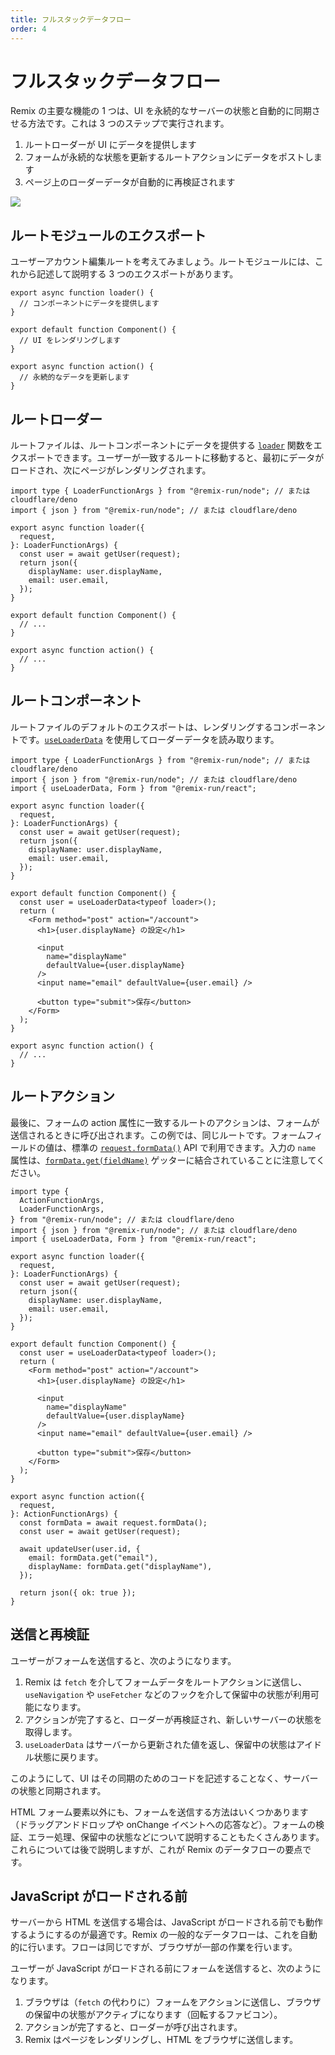 ```yaml
---
title: フルスタックデータフロー
order: 4
---
```


# フルスタックデータフロー

Remix の主要な機能の 1 つは、UI を永続的なサーバーの状態と自動的に同期させる方法です。これは 3 つのステップで実行されます。

1. ルートローダーが UI にデータを提供します
2. フォームが永続的な状態を更新するルートアクションにデータをポストします
3. ページ上のローダーデータが自動的に再検証されます

<img class="tutorial rounded-xl" src="/blog-images/posts/remix-data-flow/loader-action-component.png" />

## ルートモジュールのエクスポート

ユーザーアカウント編集ルートを考えてみましょう。ルートモジュールには、これから記述して説明する 3 つのエクスポートがあります。

```tsx filename=routes/account.tsx
export async function loader() {
  // コンポーネントにデータを提供します
}

export default function Component() {
  // UI をレンダリングします
}

export async function action() {
  // 永続的なデータを更新します
}
```

## ルートローダー

ルートファイルは、ルートコンポーネントにデータを提供する [`loader`][loader] 関数をエクスポートできます。ユーザーが一致するルートに移動すると、最初にデータがロードされ、次にページがレンダリングされます。

```tsx filename=routes/account.tsx lines=[1-2,4-12]
import type { LoaderFunctionArgs } from "@remix-run/node"; // または cloudflare/deno
import { json } from "@remix-run/node"; // または cloudflare/deno

export async function loader({
  request,
}: LoaderFunctionArgs) {
  const user = await getUser(request);
  return json({
    displayName: user.displayName,
    email: user.email,
  });
}

export default function Component() {
  // ...
}

export async function action() {
  // ...
}
```

## ルートコンポーネント

ルートファイルのデフォルトのエクスポートは、レンダリングするコンポーネントです。[`useLoaderData`][use_loader_data] を使用してローダーデータを読み取ります。

```tsx lines=[3,15-30]
import type { LoaderFunctionArgs } from "@remix-run/node"; // または cloudflare/deno
import { json } from "@remix-run/node"; // または cloudflare/deno
import { useLoaderData, Form } from "@remix-run/react";

export async function loader({
  request,
}: LoaderFunctionArgs) {
  const user = await getUser(request);
  return json({
    displayName: user.displayName,
    email: user.email,
  });
}

export default function Component() {
  const user = useLoaderData<typeof loader>();
  return (
    <Form method="post" action="/account">
      <h1>{user.displayName} の設定</h1>

      <input
        name="displayName"
        defaultValue={user.displayName}
      />
      <input name="email" defaultValue={user.email} />

      <button type="submit">保存</button>
    </Form>
  );
}

export async function action() {
  // ...
}
```

## ルートアクション

最後に、フォームの action 属性に一致するルートのアクションは、フォームが送信されるときに呼び出されます。この例では、同じルートです。フォームフィールドの値は、標準の [`request.formData()`][request_form_data] API で利用できます。入力の `name` 属性は、[`formData.get(fieldName)`][form_data_get] ゲッターに結合されていることに注意してください。

```tsx lines=[2,35-47]
import type {
  ActionFunctionArgs,
  LoaderFunctionArgs,
} from "@remix-run/node"; // または cloudflare/deno
import { json } from "@remix-run/node"; // または cloudflare/deno
import { useLoaderData, Form } from "@remix-run/react";

export async function loader({
  request,
}: LoaderFunctionArgs) {
  const user = await getUser(request);
  return json({
    displayName: user.displayName,
    email: user.email,
  });
}

export default function Component() {
  const user = useLoaderData<typeof loader>();
  return (
    <Form method="post" action="/account">
      <h1>{user.displayName} の設定</h1>

      <input
        name="displayName"
        defaultValue={user.displayName}
      />
      <input name="email" defaultValue={user.email} />

      <button type="submit">保存</button>
    </Form>
  );
}

export async function action({
  request,
}: ActionFunctionArgs) {
  const formData = await request.formData();
  const user = await getUser(request);

  await updateUser(user.id, {
    email: formData.get("email"),
    displayName: formData.get("displayName"),
  });

  return json({ ok: true });
}
```

## 送信と再検証

ユーザーがフォームを送信すると、次のようになります。

1. Remix は `fetch` を介してフォームデータをルートアクションに送信し、`useNavigation` や `useFetcher` などのフックを介して保留中の状態が利用可能になります。
2. アクションが完了すると、ローダーが再検証され、新しいサーバーの状態を取得します。
3. `useLoaderData` はサーバーから更新された値を返し、保留中の状態はアイドル状態に戻ります。

このようにして、UI はその同期のためのコードを記述することなく、サーバーの状態と同期されます。

HTML フォーム要素以外にも、フォームを送信する方法はいくつかあります（ドラッグアンドドロップや onChange イベントへの応答など）。フォームの検証、エラー処理、保留中の状態などについて説明することもたくさんあります。これらについては後で説明しますが、これが Remix のデータフローの要点です。

## JavaScript がロードされる前

サーバーから HTML を送信する場合は、JavaScript がロードされる前でも動作するようにするのが最適です。Remix の一般的なデータフローは、これを自動的に行います。フローは同じですが、ブラウザが一部の作業を行います。

ユーザーが JavaScript がロードされる前にフォームを送信すると、次のようになります。

1. ブラウザは（`fetch` の代わりに）フォームをアクションに送信し、ブラウザの保留中の状態がアクティブになります（回転するファビコン）。
2. アクションが完了すると、ローダーが呼び出されます。
3. Remix はページをレンダリングし、HTML をブラウザに送信します。

[loader]: ../route/loader
[use_loader_data]: ../hooks/use-loader-data
[request_form_data]: https://developer.mozilla.org/en-US/docs/Web/API/Request/formData
[form_data_get]: https://developer.mozilla.org/en-US/docs/Web/API/FormData/get

